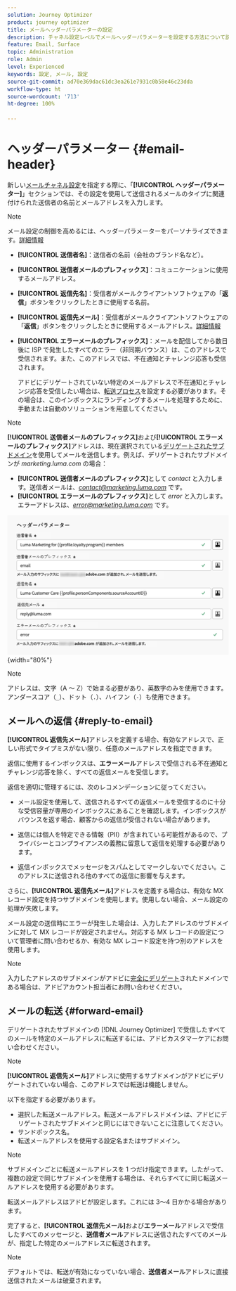 ```yaml
---
solution: Journey Optimizer
product: journey optimizer
title: メールヘッダーパラメーターの設定
description: チャネル設定レベルでメールヘッダーパラメーターを設定する方法について説明します。
feature: Email, Surface
topic: Administration
role: Admin
level: Experienced
keywords: 設定, メール, 設定
source-git-commit: ad70e369dac61dc3ea261e7931c0b58e46c23dda
workflow-type: ht
source-wordcount: '713'
ht-degree: 100%

---
```



# ヘッダーパラメーター {#email-header}

新しい[メールチャネル設定](email-settings.md)を指定する際に、「**[!UICONTROL ヘッダーパラメーター]**」セクションでは、その設定を使用して送信されるメールのタイプに関連付けられた送信者の名前とメールアドレスを入力します。

>[!NOTE]
>
>メール設定の制御を高めるには、ヘッダーパラメーターをパーソナライズできます。[詳細情報](../email/surface-personalization.md#personalize-header)

* **[!UICONTROL 送信者名]**：送信者の名前（会社のブランド名など）。
* **[!UICONTROL 送信者メールのプレフィックス]**：コミュニケーションに使用するメールアドレス。
* **[!UICONTROL 返信先名]**：受信者がメールクライアントソフトウェアの「**返信**」ボタンをクリックしたときに使用する名前。
* **[!UICONTROL 返信先メール]**：受信者がメールクライアントソフトウェアの「**返信**」ボタンをクリックしたときに使用するメールアドレス。[詳細情報](#reply-to-email)
* **[!UICONTROL エラーメールのプレフィックス]**：メールを配信してから数日後に ISP で発生したすべてのエラー（非同期バウンス）は、このアドレスで受信されます。また、このアドレスでは、不在通知とチャレンジ応答も受信されます。

  アドビにデリゲートされていない特定のメールアドレスで不在通知とチャレンジ応答を受信したい場合は、[転送プロセス](#forward-email)を設定する必要があります。その場合は、このインボックスにランディングするメールを処理するために、手動または自動のソリューションを用意してください。

>[!NOTE]
>
>**[!UICONTROL 送信者メールのプレフィックス]**&#x200B;および&#x200B;**[!UICONTROL エラーメールのプレフィックス]**&#x200B;アドレスは、現在選択されている[デリゲートされたサブドメイン](../configuration/about-subdomain-delegation.md)を使用してメールを送信します。例えば、デリゲートされたサブドメインが *marketing.luma.com* の場合：
>* **[!UICONTROL 送信者メールのプレフィックス]**&#x200B;として *contact* と入力します。送信者メールは、*contact@marketing.luma.com* です。
>* **[!UICONTROL エラーメールのプレフィックス]**&#x200B;として *error* と入力します。エラーアドレスは、*error@marketing.luma.com* です。

![](assets/preset-header.png){width="80%"}

>[!NOTE]
>
>アドレスは、文字（A ～ Z）で始まる必要があり、英数字のみを使用できます。アンダースコア（`_`）、ドット（`.`）、ハイフン（`-`）も使用できます。

## メールへの返信 {#reply-to-email}

**[!UICONTROL 返信先メール]**&#x200B;アドレスを定義する場合、有効なアドレスで、正しい形式でタイプミスがない限り、任意のメールアドレスを指定できます。

返信に使用するインボックスは、**エラーメール**&#x200B;アドレスで受信される不在通知とチャレンジ応答を除く、すべての返信メールを受信します。

返信を適切に管理するには、次のレコメンデーションに従ってください。

* メール設定を使用して、送信されるすべての返信メールを受信するのに十分な受信容量が専用のインボックスにあることを確認します。インボックスがバウンスを返す場合、顧客からの返信が受信されない場合があります。

* 返信には個人を特定できる情報（PII）が含まれている可能性があるので、プライバシーとコンプライアンスの義務に留意して返信を処理する必要があります。

* 返信インボックスでメッセージをスパムとしてマークしないでください。このアドレスに送信される他のすべての返信に影響を与えます。

さらに、**[!UICONTROL 返信先メール]**&#x200B;アドレスを定義する場合は、有効な MX レコード設定を持つサブドメインを使用します。使用しない場合、メール設定の処理が失敗します。

メール設定の送信時にエラーが発生した場合は、入力したアドレスのサブドメインに対して MX レコードが設定されません。対応する MX レコードの設定について管理者に問い合わせるか、有効な MX レコード設定を持つ別のアドレスを使用します。

>[!NOTE]
>
>入力したアドレスのサブドメインがアドビに[完全にデリゲート](../configuration/delegate-subdomain.md#full-subdomain-delegation)されたドメインである場合は、アドビアカウント担当者にお問い合わせください。

## メールの転送 {#forward-email}

デリゲートされたサブドメインの [!DNL Journey Optimizer] で受信したすべてのメールを特定のメールアドレスに転送するには、アドビカスタマーケアにお問い合わせください。

>[!NOTE]
>
>**[!UICONTROL 返信先メール]**&#x200B;アドレスに使用するサブドメインがアドビにデリゲートされていない場合、このアドレスでは転送は機能しません。

以下を指定する必要があります。

* 選択した転送メールアドレス。転送メールアドレスドメインは、アドビにデリゲートされたサブドメインと同じにはできないことに注意してください。
* サンドボックス名。
* 転送メールアドレスを使用する設定名またはサブドメイン。
  <!--* The current **[!UICONTROL Reply to (email)]** address or **[!UICONTROL Error email]** address set at the channel configuration level.-->

>[!NOTE]
>
>サブドメインごとに転送メールアドレスを 1 つだけ指定できます。したがって、複数の設定で同じサブドメインを使用する場合は、それらすべてに同じ転送メールアドレスを使用する必要があります。

転送メールアドレスはアドビが設定します。これには 3～4 日かかる場合があります。

完了すると、**[!UICONTROL 返信先メール]**&#x200B;および&#x200B;**エラーメール**&#x200B;アドレスで受信したすべてのメッセージと、**送信者メール**&#x200B;アドレスに送信されたすべてのメールが、指定した特定のメールアドレスに転送されます。

>[!NOTE]
>
>デフォルトでは、転送が有効になっていない場合、**送信者メール**&#x200B;アドレスに直接送信されたメールは破棄されます。
